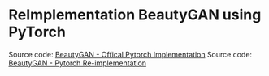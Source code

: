 # ReImplementation BeautyGAN using PyTorch
Source code: [BeautyGAN - Offical Pytorch Implementation](https://github.com/wtjiang98/BeautyGAN_pytorch)
Source code: [BeautyGAN - Pytorch Re-implementation](https://github.com/thaoshibe/BeautyGAN-PyTorch-reimplementation)
